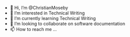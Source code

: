 - 👋 Hi, I’m @ChristianMoseby
- 👀 I’m interested in Technical Writing
- 🌱 I’m currently learning Technical Writing
- 💞️ I’m looking to collaborate on software documentation
- 📫 How to reach me ...

<!---
ChristianMoseby/ChristianMoseby is a ✨ special ✨ repository because its `README.md` (this file) appears on your GitHub profile.
You can click the Preview link to take a look at your changes.
--->
